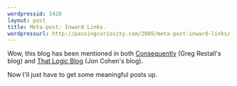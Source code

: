 ```yaml
---
wordpressid: 1428
layout: post
title: Meta-post: Inward Links.
wordpressurl: http://passingcuriosity.com/2005/meta-post-inward-links/
---
```


Wow, this blog has been mentioned in both <a href="http://consequently.org/edit/page/weblogs">Consequently</a> (Greg Restall's blog) and <a href="http://thatlogicblog.blogspot.com/2005/06/labelled-tableux.html">That Logic Blog</a> (Jon Cohen's blog).

Now I'll just have to get some meaningful posts up.
